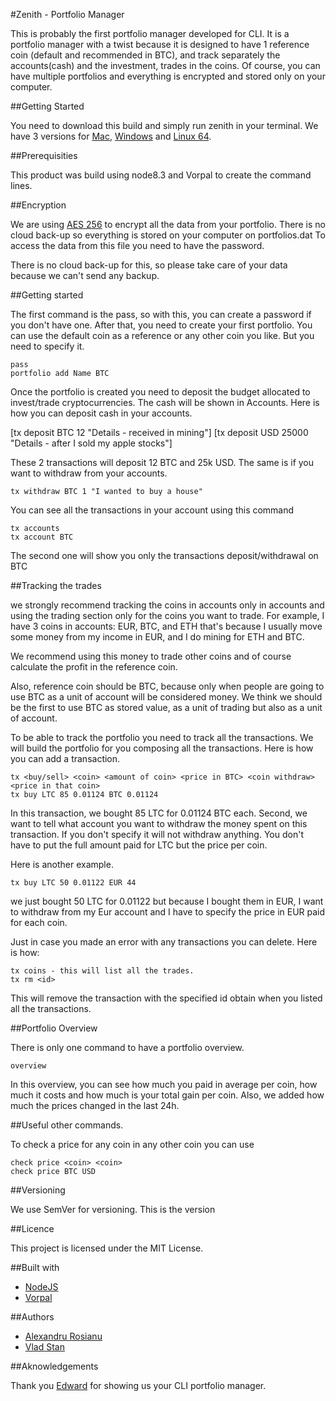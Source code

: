 #Zenith - Portfolio Manager

This is probably the first portfolio manager developed for CLI. It is a portfolio manager with a twist because it is designed to have 1 reference coin (default and recommended in BTC), and track separately the accounts(cash) and the investment, trades in the coins. Of course, you can have multiple portfolios and everything is encrypted and stored only on your computer.

##Getting Started

You need to download this build and simply run zenith in your terminal. We have 3 versions for [Mac](https://s3-us-west-1.amazonaws.com/zenithportfolio.com/zenith-macos-x64), [Windows](https://s3-us-west-1.amazonaws.com/zenithportfolio.com/zenith-win-x86.exe) and [Linux 64](https://s3-us-west-1.amazonaws.com/zenithportfolio.com/zenith-linux-x64).

##Prerequisities

This product was build using node8.3 and Vorpal to create the command lines.

##Encryption

We are using [AES 256](https://en.wikipedia.org/wiki/Advanced_Encryption_Standard) to encrypt all the data from your portfolio. There is no cloud back-up so everything is stored on your computer on portfolios.dat To access the data from this file you need to have the password.

There is no cloud back-up for this, so please take care of your data because we can't send any backup.

##Getting started

The first command is the pass, so with this, you can create a password if you don't have one. After that, you need to create your first portfolio. You can use the default coin as a reference or any other coin you like. But you need to specify it.

```
pass
portfolio add Name BTC
```


Once the portfolio is created you need to deposit the budget allocated to invest/trade cryptocurrencies. The cash will be shown in Accounts.
Here is how you can deposit cash in your accounts.

[tx deposit BTC 12 "Details - received in mining"]
[tx deposit USD 25000 "Details - after I sold my apple stocks"]

These 2 transactions will deposit 12 BTC and 25k USD. The same is if you want to withdraw from your accounts.

```
tx withdraw BTC 1 "I wanted to buy a house"
```

You can see all the transactions in your account using this command

```
tx accounts
tx account BTC
```

The second one will show you only the transactions deposit/withdrawal on BTC

##Tracking the trades

we strongly recommend tracking the coins in accounts only in accounts and using the trading section only for the coins you want to trade. For example, I have 3 coins in accounts: EUR, BTC, and ETH that's because I usually move some money from my income in EUR, and I do mining for ETH and BTC.

We recommend using this money to trade other coins and of course calculate the profit in the reference coin.

Also, reference coin should be BTC, because only when people are going to use BTC as a unit of account will be considered money. We think we should be the first to use BTC as stored value, as a unit of trading but also as a unit of account.

To be able to track the portfolio you need to track all the transactions. We will build the portfolio for you composing all the transactions. Here is how you can add a transaction.

```
tx <buy/sell> <coin> <amount of coin> <price in BTC> <coin withdraw> <price in that coin>
tx buy LTC 85 0.01124 BTC 0.01124
```

In this transaction, we bought 85 LTC for 0.01124 BTC each. Second, we want to tell what account you want to withdraw the money spent on this transaction. If you don't specify it will not withdraw anything. You don't have to put the full amount paid for LTC but the price per coin.


Here is another example.

```
tx buy LTC 50 0.01122 EUR 44
```

we just bought 50 LTC for 0.01122 but because I bought them in EUR, I want to withdraw from my Eur account and I have to specify the price in EUR paid for each coin.


Just in case you made an error with any transactions you can delete. Here is how:


```
tx coins - this will list all the trades.
tx rm <id>
```

This will remove the transaction with the specified id obtain when you listed all the transactions.

##Portfolio Overview

There is only one command to have a portfolio overview.

```
overview
```

In this overview, you can see how much you paid in average per coin, how much it costs and how much is your total gain per coin. Also, we added how much the prices changed in the last 24h.



##Useful other commands.

To check a price for any coin in any other coin you can use

```
check price <coin> <coin>
check price BTC USD
```

##Versioning

We use SemVer for versioning. This is the version


##Licence

This project is licensed under the MIT License.


##Built with

* [NodeJS](https://nodejs.org/en/)
* [Vorpal](http://vorpal.js.org)


##Authors

* [Alexandru Rosianu](http://twitter.com/aluxian)
* [Vlad Stan](http://twitter.com/vladstan)

##Aknowledgements

Thank you [Edward](https://github.com/eduardbulai) for showing us your CLI portfolio manager.
